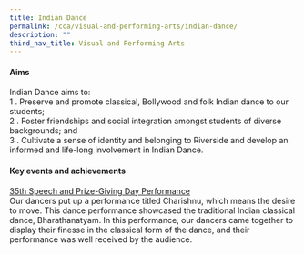```yaml
---
title: Indian Dance
permalink: /cca/visual-and-performing-arts/indian-dance/
description: ""
third_nav_title: Visual and Performing Arts
---
```

#### Aims

Indian Dance aims to:  <br>
1 \.  Preserve and promote classical, Bollywood and folk Indian dance to our students;<br>
2 \.  Foster friendships and social integration amongst students of diverse backgrounds; and<br>
3 \.  Cultivate a sense of identity and belonging to Riverside and develop an informed and life-long involvement in Indian Dance.

#### Key events and achievements

<u>35th Speech and Prize-Giving Day Performance</u><br>
Our dancers put up a performance titled Charishnu, which means the desire to move. This dance performance showcased the traditional Indian classical dance, Bharathanatyam. In this performance, our dancers came together to display their finesse in the classical form of the dance, and their performance was well received by the audience.